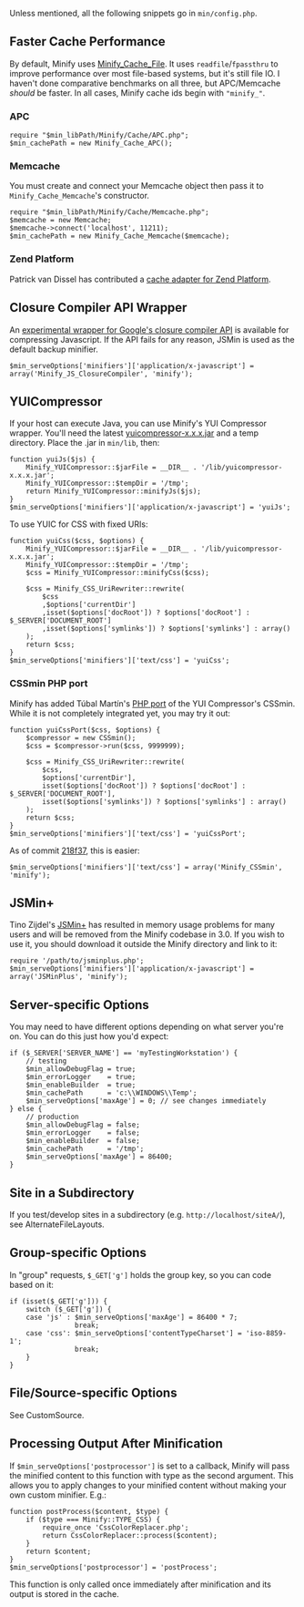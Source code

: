 Unless mentioned, all the following snippets go in `min/config.php`.

## Faster Cache Performance

By default, Minify uses [Minify\_Cache\_File](http://code.google.com/p/minify/source/browse/tags/release_2.1.3/min/lib/Minify/Cache/File.php). It uses `readfile`/`fpassthru` to improve performance over most file-based systems, but it's still file IO. I haven't done comparative benchmarks on all three, but APC/Memcache _should_ be faster. In all cases, Minify cache ids begin with `"minify_"`.

### APC

```
require "$min_libPath/Minify/Cache/APC.php";
$min_cachePath = new Minify_Cache_APC();
```

### Memcache

You must create and connect your Memcache object then pass it to `Minify_Cache_Memcache`'s constructor.
```
require "$min_libPath/Minify/Cache/Memcache.php";
$memcache = new Memcache;
$memcache->connect('localhost', 11211);
$min_cachePath = new Minify_Cache_Memcache($memcache);
```

### Zend Platform

Patrick van Dissel has contributed a [cache adapter for Zend Platform](http://code.google.com/p/minify/issues/detail?id=167).

## Closure Compiler API Wrapper

An [experimental wrapper for Google's closure compiler API](https://github.com/mrclay/minify/blob/master/min/lib/Minify/JS/ClosureCompiler.php) is available for compressing Javascript. If the API fails for any reason, JSMin is used as the default backup minifier.
```
$min_serveOptions['minifiers']['application/x-javascript'] = array('Minify_JS_ClosureCompiler', 'minify');
```

## YUICompressor

If your host can execute Java, you can use Minify's YUI Compressor wrapper. You'll need the latest [yuicompressor-x.x.x.jar](http://yuilibrary.com/downloads/#yuicompressor) and a temp directory. Place the .jar in `min/lib`, then:
```
function yuiJs($js) {
    Minify_YUICompressor::$jarFile = __DIR__ . '/lib/yuicompressor-x.x.x.jar'; 
    Minify_YUICompressor::$tempDir = '/tmp'; 
    return Minify_YUICompressor::minifyJs($js); 
}
$min_serveOptions['minifiers']['application/x-javascript'] = 'yuiJs';
```

To use YUIC for CSS with fixed URIs:

```
function yuiCss($css, $options) {
    Minify_YUICompressor::$jarFile = __DIR__ . '/lib/yuicompressor-x.x.x.jar';
    Minify_YUICompressor::$tempDir = '/tmp';
    $css = Minify_YUICompressor::minifyCss($css);
    
    $css = Minify_CSS_UriRewriter::rewrite(
        $css
        ,$options['currentDir']
        ,isset($options['docRoot']) ? $options['docRoot'] : $_SERVER['DOCUMENT_ROOT']
        ,isset($options['symlinks']) ? $options['symlinks'] : array()
    );
    return $css;
}
$min_serveOptions['minifiers']['text/css'] = 'yuiCss';
```

### CSSmin PHP port

Minify has added Túbal Martín's [PHP port](https://github.com/tubalmartin/YUI-CSS-compressor-PHP-port/blob/master/cssmin.php) of the YUI Compressor's CSSmin. While it is not completely integrated yet, you may try it out:

```
function yuiCssPort($css, $options) {
    $compressor = new CSSmin();
    $css = $compressor->run($css, 9999999);
    
    $css = Minify_CSS_UriRewriter::rewrite(
        $css,
        $options['currentDir'],
        isset($options['docRoot']) ? $options['docRoot'] : $_SERVER['DOCUMENT_ROOT'],
        isset($options['symlinks']) ? $options['symlinks'] : array()
    );
    return $css;
}
$min_serveOptions['minifiers']['text/css'] = 'yuiCssPort';
```

As of commit [218f37](https://github.com/mrclay/minify/commit/218f37fb44f9be2ea138cf9efb8b7f6dc84bad7f), this is easier:

```
$min_serveOptions['minifiers']['text/css'] = array('Minify_CSSmin', 'minify');
```

## JSMin+

Tino Zijdel's [JSMin+](http://crisp.tweakblogs.net/blog/6861/jsmin%2B-version-14.html) has resulted in memory usage problems for many users and will be removed from the Minify codebase in 3.0. If you wish to use it, you should download it outside the Minify directory and link to it:

```
require '/path/to/jsminplus.php';
$min_serveOptions['minifiers']['application/x-javascript'] = array('JSMinPlus', 'minify');
```

## Server-specific Options

You may need to have different options depending on what server you're on. You can do this just how you'd expect:
```
if ($_SERVER['SERVER_NAME'] == 'myTestingWorkstation') {
    // testing
    $min_allowDebugFlag = true;
    $min_errorLogger    = true;
    $min_enableBuilder  = true;
    $min_cachePath      = 'c:\\WINDOWS\\Temp';
    $min_serveOptions['maxAge'] = 0; // see changes immediately
} else {
    // production
    $min_allowDebugFlag = false;
    $min_errorLogger    = false;
    $min_enableBuilder  = false;
    $min_cachePath      = '/tmp';
    $min_serveOptions['maxAge'] = 86400;
}
```

## Site in a Subdirectory

If you test/develop sites in a subdirectory (e.g. `http://localhost/siteA/`), see AlternateFileLayouts.

## Group-specific Options

In "group" requests, `$_GET['g']` holds the group key, so you can code based on it:
```
if (isset($_GET['g'])) {
    switch ($_GET['g']) {
    case 'js' : $min_serveOptions['maxAge'] = 86400 * 7;
                break;
    case 'css': $min_serveOptions['contentTypeCharset'] = 'iso-8859-1';
                break;
    }
}
```

## File/Source-specific Options

See CustomSource.

## Processing Output After Minification

If `$min_serveOptions['postprocessor']` is set to a callback, Minify will pass the minified content to this function with type as the second argument. This allows you to apply changes to your minified content without making your own custom minifier. E.g.:
```
function postProcess($content, $type) {
    if ($type === Minify::TYPE_CSS) {    
        require_once 'CssColorReplacer.php';
        return CssColorReplacer::process($content);
    }
    return $content;
}
$min_serveOptions['postprocessor'] = 'postProcess';
```
This function is only called once immediately after minification and its output is stored in the cache.
